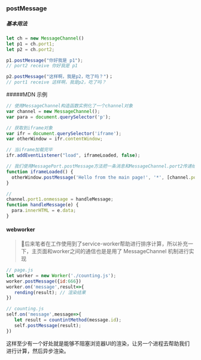 ### postMessage
##### 基本用法
```js
let ch = new MessageChannel()
let p1 = ch.port1;
let p2 = ch.port2;

p1.postMessage("你好我是 p1");
// port2 receive 你好我是 p1

p2.postMessage("这样啊，我是p2，吃了吗？")；
// port1 receive 这样啊，我是p2，吃了吗？
```
#####MDN 示例

```js
// 使用MessageChannel构造函数实例化了一个channel对象
var channel = new MessageChannel();
var para = document.querySelector('p');

// 获取到iframe对象    
var ifr = document.querySelector('iframe');
var otherWindow = ifr.contentWindow;

// 当iframe加载完毕
ifr.addEventListener("load", iframeLoaded, false);

// 我们使用MessagePort.postMessage方法把一条消息和MessageChannel.port2传递给iframe
function iframeLoaded() {
  otherWindow.postMessage('Hello from the main page!', '*', [channel.port2]);
}

// 
channel.port1.onmessage = handleMessage;
function handleMessage(e) {
  para.innerHTML = e.data;
}
```
#### webworker
> 后来笔者在工作使用到了service-worker帮助进行排序计算，所以补充一下，主页面和worker之间的通信也是是用了 MessageChannel 机制进行实现
```js
// page.js
let worker = new Worker('./counting.js');
worker.postMessage({id:666})
worker.on('message',result=>{
   rending(result); // 渲染结果
})

// counting.js
self.on('message',message=>{
   let result = countintMethod(message.id);
   self.postMessage(result);
})
```
这样至少有一个好处就是能够不阻塞浏览器UI的渲染，让另一个进程去帮助我们进行计算，然后异步渲染。